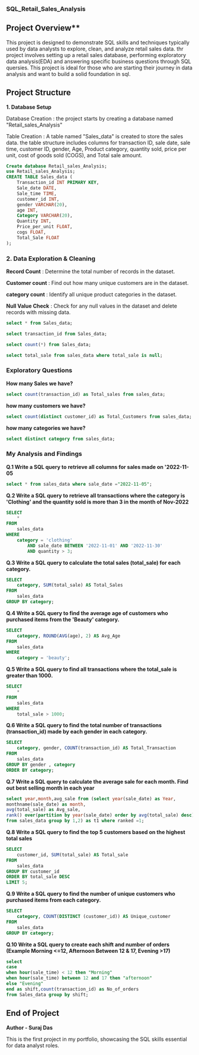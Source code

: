 ### SQL_Retail_Sales_Analysis

## Project Overview**

This project is designed to demonstrate SQL skills and techniques typically used by data analysts to explore, clean, and analyze retail sales data. thr project involves setting up a retail sales database, performing exploratory data analysis(EDA) and answering specific business questions through SQL quersies. This project is ideal for those who are starting their journey in data analysis and want to build a solid foundation in sql.

## Project Structure
**1. Database Setup**

Database Creation : the project starts by creating a database named "Retail_sales_Analysis"

Table Creation : A table named "Sales_data" is created to store the sales data. the table structure includes columns for transaction ID, sale date, sale time, customer ID, gender, Age, Product category, quantity sold, price per unit, cost of goods sold (COGS), and Total sale amount.

```sql
Create database Retail_sales_Analysis;
use Retail_sales_Analysis;
CREATE TABLE Sales_data (
    Transaction_id INT PRIMARY KEY,
    Sale_date DATE,
    Sale_time TIME,
    customer_id INT,
    gender VARCHAR(20),
    age INT,
    Category VARCHAR(20),
    Quantity INT,
    Price_per_unit FLOAT,
    cogs FLOAT,
    Total_Sale FLOAT
);
```

### 2. Data Exploration & Cleaning

**Record Count** : Determine the total number of records in the dataset.

**Customer count** : Find out how many unique customers are in the dataset.

**category count** : Identify all unique product categories in the dataset.

**Null Value Check** : Check for any null values in the dataset and delete records with missing data.

```sql
select * from Sales_data;

select transaction_id from Sales_data;

select count(*) from Sales_data;

select total_sale from sales_data where total_sale is null;
```

 ### Exploratory Questions
**How many Sales we have?**

```sql
select count(transaction_id) as Total_sales from sales_data;
```

**how many customers we have?**

```sql
select count(distinct customer_id) as Total_Customers from sales_data;
```

**how many categories we have?**

```sql
select distinct category from sales_data;
```


### My Analysis and Findings
**Q.1 Write a SQL query to retrieve all columns for sales made on '2022-11-05**

```sql
select * from sales_data where sale_date ="2022-11-05";
```

**Q.2 Write a SQL query to retrieve all transactions where the category is 'Clothing' and the quantity sold is more than 3 in the month of Nov-2022**

```sql
SELECT 
    *
FROM
    sales_data
WHERE
    category = 'clothing'
        AND sale_date BETWEEN '2022-11-01' AND '2022-11-30'
        AND quantity > 3;
```

**Q.3 Write a SQL query to calculate the total sales (total_sale) for each category.**

```sql
SELECT 
    category, SUM(total_sale) AS Total_Sales
FROM
    sales_data
GROUP BY category;
```

**Q.4 Write a SQL query to find the average age of customers who purchased items from the 'Beauty' category.**

```sql
SELECT 
    category, ROUND(AVG(age), 2) AS Avg_Age
FROM
    sales_data
WHERE
    category = 'beauty';
```

**Q.5 Write a SQL query to find all transactions where the total_sale is greater than 1000.**

```sql
SELECT 
    *
FROM
    sales_data
WHERE
    total_sale > 1000;
```

**Q.6 Write a SQL query to find the total number of transactions (transaction_id) made by each gender in each category.**

```sql
SELECT 
    category, gender, COUNT(transaction_id) AS Total_Transaction
FROM
    sales_data
GROUP BY gender , category
ORDER BY category;
```

**Q.7 Write a SQL query to calculate the average sale for each month. Find out best selling month in each year**

```sql
select year,month,avg_sale from (select year(sale_date) as Year,
monthname(sale_date) as month,
avg(total_sale) as Avg_sale,
rank() over(partition by year(sale_date) order by avg(total_sale) desc) as ranked 
from sales_data group by 1,2) as t1 where ranked =1;
```

**Q.8 Write a SQL query to find the top 5 customers based on the highest total sales**

```sql
SELECT 
    customer_id, SUM(total_sale) AS Total_sale
FROM
    sales_data
GROUP BY customer_id
ORDER BY total_sale DESC
LIMIT 5;
```

**Q.9 Write a SQL query to find the number of unique customers who purchased items from each category.**

```sql
SELECT 
    category, COUNT(DISTINCT (customer_id)) AS Unique_customer
FROM
    sales_data
GROUP BY category;
```

**Q.10 Write a SQL query to create each shift and number of orders (Example Morning <=12, Afternoon Between 12 & 17, Evening >17)**

```sql
select 
case 
when hour(sale_time) < 12 then "Morning"
when hour(sale_time) between 12 and 17 then "afternoon"
else "Evening"
end as shift,count(transaction_id) as No_of_orders
from Sales_data group by shift;
```

## End of Project

**Author - Suraj Das**

This is the first project in my portfolio, showcasing the SQL skills essential for data analyst roles.
